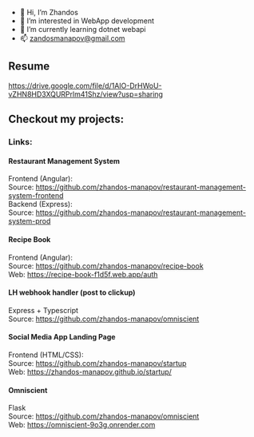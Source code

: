 - 👋 Hi, I’m Zhandos
- 👀 I’m interested in WebApp development
- 🌱 I’m currently learning dotnet webapi
- 📫 zandosmanapov@gmail.com

## Resume
https://drive.google.com/file/d/1AIO-DrHWoU-vZHN8HD3XQURPrlm41Shz/view?usp=sharing

## Checkout my projects: 
### Links:

#### Restaurant Management System
Frontend (Angular): <br>
Source: https://github.com/zhandos-manapov/restaurant-management-system-frontend <br>
Backend (Express): <br>
Source: https://github.com/zhandos-manapov/restaurant-management-system-prod <br>

#### Recipe Book
Frontend (Angular): <br>
Source: https://github.com/zhandos-manapov/recipe-book <br>
Web: https://recipe-book-f1d5f.web.app/auth <br>


#### LH webhook handler (post to clickup)
Express + Typescript <br>
Source: https://github.com/zhandos-manapov/omniscient <br>

#### Social Media App Landing Page
Frontend (HTML/CSS): <br>
Source: https://github.com/zhandos-manapov/startup <br>
Web: https://zhandos-manapov.github.io/startup/ <br>

#### Omniscient
Flask <br>
Source: https://github.com/zhandos-manapov/omniscient <br>
Web: https://omniscient-9o3g.onrender.com <br>

<!---
zhandos-manapov/zhandos-manapov is a ✨ special ✨ repository because its `README.md` (this file) appears on your GitHub profile.
You can click the Preview link to take a look at your changes.
--->
